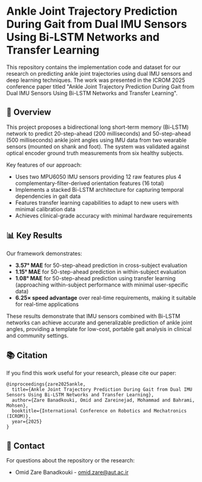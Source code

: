 # Ankle Joint Trajectory Prediction During Gait from Dual IMU Sensors Using Bi-LSTM Networks and Transfer Learning



This repository contains the implementation code and dataset for our research on predicting ankle joint trajectories using dual IMU sensors and deep learning techniques. The work was presented in the ICROM 2025 conference paper titled "Ankle Joint Trajectory Prediction During Gait from Dual IMU Sensors Using Bi-LSTM Networks and Transfer Learning".

## 📌 Overview

This project proposes a bidirectional long short-term memory (Bi-LSTM) network to predict 20-step-ahead (200 milliseconds) and 50-step-ahead (500 milliseconds) ankle joint angles using IMU data from two wearable sensors (mounted on shank and foot). The system was validated against optical encoder ground truth measurements from six healthy subjects.

Key features of our approach:
- Uses two MPU6050 IMU sensors providing 12 raw features plus 4 complementary-filter-derived orientation features (16 total)
- Implements a stacked Bi-LSTM architecture for capturing temporal dependencies in gait data
- Features transfer learning capabilities to adapt to new users with minimal calibration data
- Achieves clinical-grade accuracy with minimal hardware requirements

## 📊 Key Results

Our framework demonstrates:
- **3.57° MAE** for 50-step-ahead prediction in cross-subject evaluation
- **1.15° MAE** for 50-step-ahead prediction in within-subject evaluation
- **1.08° MAE** for 50-step-ahead prediction using transfer learning (approaching within-subject performance with minimal user-specific data)
- **6.25× speed advantage** over real-time requirements, making it suitable for real-time applications

These results demonstrate that IMU sensors combined with Bi-LSTM networks can achieve accurate and generalizable prediction of ankle joint angles, providing a template for low-cost, portable gait analysis in clinical and community settings.

## 📚 Citation

If you find this work useful for your research, please cite our paper:

```
@inproceedings{zare2025ankle,
  title={Ankle Joint Trajectory Prediction During Gait from Dual IMU Sensors Using Bi-LSTM Networks and Transfer Learning},
  author={Zare Banadkouki, Omid and Zareinejad, Mohammad and Bahrami, Mohsen},
  booktitle={International Conference on Robotics and Mechatronics (ICROM)},
  year={2025}
}
```


## 📧 Contact

For questions about the repository or the research:
- Omid Zare Banadkouki - [omid.zare@aut.ac.ir](mailto:omid.zare@aut.ac.ir)


